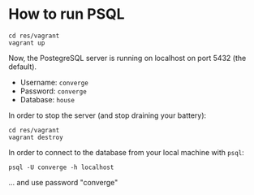 # How to run PSQL

    cd res/vagrant
    vagrant up

Now, the PostegreSQL server is running on localhost on port 5432 (the default).

  * Username: `converge`
  * Password: `converge`
  * Database: `house`

In order to stop the server (and stop draining your battery):

    cd res/vagrant
    vagrant destroy


In order to connect to the database from your local machine with `psql`:

    psql -U converge -h localhost

... and use password "converge"
